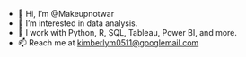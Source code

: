 - 👋 Hi, I’m @Makeupnotwar
- 👀 I’m interested in data analysis.
- 🌱 I work with Python, R, SQL, Tableau, Power BI, and more.
- 📫 Reach me at kimberlym0511@googlemail.com

<!---
Makeupnotwar/Makeupnotwar is a ✨ special ✨ repository because its `README.md` (this file) appears on your GitHub profile.
You can click the Preview link to take a look at your changes.
--->
